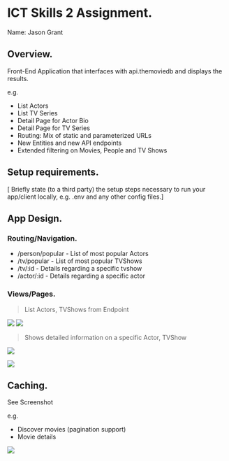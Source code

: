 
# ICT Skills 2 Assignment.

Name: Jason Grant

## Overview.

Front-End Application that interfaces with api.themoviedb and displays the results.

e.g. 
+ List Actors
+ List TV Series
+ Detail Page for Actor Bio
+ Detail Page for TV Series
+ Routing: Mix of static and parameterized URLs
+ New Entities and new API endpoints
+ Extended filtering on Movies, People and TV Shows

## Setup requirements.

[ Briefly state (to a third party) the setup steps necessary to run your app/client locally, e.g. .env and any other config files.]

## App Design.

### Routing/Navigation.

+ /person/popular - List of most popular Actors
+ /tv/popular - List of most popular TVShows
+ /tv/:id - Details regarding a specific tvshow
+ /actor/:id - Details regarding a specific actor

### Views/Pages.

>List Actors, TVShows from Endpoint

![][d1]
![][d2]

>Shows detailed information on a specific Actor, TVShow

![][detail1]

![][detail2]

## Caching.

See Screenshot

e.g.
+ Discover movies (pagination support)
+ Movie details


![][caching]

[d1]: ./public/assests/Actors.jpg
[d2]: ./public/assests/TVShows.JPG
[detail1]: ./public/assets/actor.jpg
[detail2]: ./public/assets/TVShow.JPG
[caching]: ./public/assets/caching.JPG

